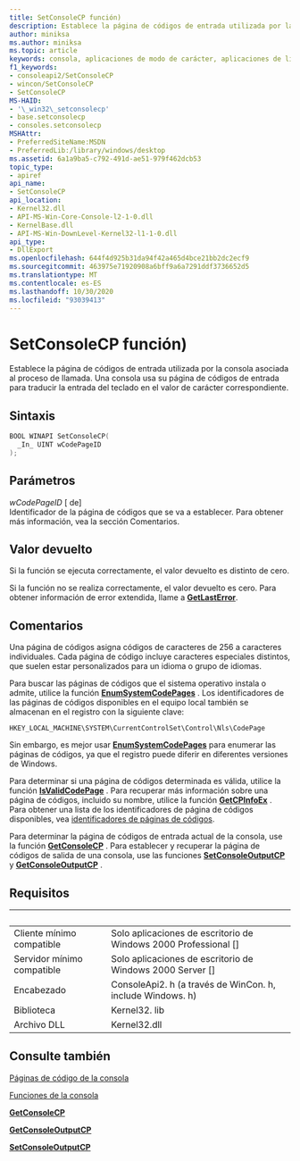 ```yaml
---
title: SetConsoleCP función)
description: Establece la página de códigos de entrada utilizada por la consola asociada al proceso de llamada.
author: miniksa
ms.author: miniksa
ms.topic: article
keywords: consola, aplicaciones de modo de carácter, aplicaciones de línea de comandos, aplicaciones de terminal, API de consola
f1_keywords:
- consoleapi2/SetConsoleCP
- wincon/SetConsoleCP
- SetConsoleCP
MS-HAID:
- '\_win32\_setconsolecp'
- base.setconsolecp
- consoles.setconsolecp
MSHAttr:
- PreferredSiteName:MSDN
- PreferredLib:/library/windows/desktop
ms.assetid: 6a1a9ba5-c792-491d-ae51-979f462dcb53
topic_type:
- apiref
api_name:
- SetConsoleCP
api_location:
- Kernel32.dll
- API-MS-Win-Core-Console-l2-1-0.dll
- KernelBase.dll
- API-MS-Win-DownLevel-Kernel32-l1-1-0.dll
api_type:
- DllExport
ms.openlocfilehash: 644f4d925b31da94f42a465d4bce21bb2dc2ecf9
ms.sourcegitcommit: 463975e71920908a6bff9a6a7291ddf3736652d5
ms.translationtype: MT
ms.contentlocale: es-ES
ms.lasthandoff: 10/30/2020
ms.locfileid: "93039413"
---
```

# <a name="setconsolecp-function"></a>SetConsoleCP función)

Establece la página de códigos de entrada utilizada por la consola asociada al proceso de llamada. Una consola usa su página de códigos de entrada para traducir la entrada del teclado en el valor de carácter correspondiente.

## <a name="syntax"></a>Sintaxis

```C
BOOL WINAPI SetConsoleCP(
  _In_ UINT wCodePageID
);
```

## <a name="parameters"></a>Parámetros

*wCodePageID* \[ de\]  
Identificador de la página de códigos que se va a establecer. Para obtener más información, vea la sección Comentarios.

## <a name="return-value"></a>Valor devuelto

Si la función se ejecuta correctamente, el valor devuelto es distinto de cero.

Si la función no se realiza correctamente, el valor devuelto es cero. Para obtener información de error extendida, llame a [**GetLastError**](https://msdn.microsoft.com/library/windows/desktop/ms679360).

## <a name="remarks"></a>Comentarios

Una página de códigos asigna códigos de caracteres de 256 a caracteres individuales. Cada página de código incluye caracteres especiales distintos, que suelen estar personalizados para un idioma o grupo de idiomas.

Para buscar las páginas de códigos que el sistema operativo instala o admite, utilice la función [**EnumSystemCodePages**](https://msdn.microsoft.com/library/windows/desktop/dd317825) . Los identificadores de las páginas de códigos disponibles en el equipo local también se almacenan en el registro con la siguiente clave:

`HKEY_LOCAL_MACHINE\SYSTEM\CurrentControlSet\Control\Nls\CodePage`

Sin embargo, es mejor usar [**EnumSystemCodePages**](https://msdn.microsoft.com/library/windows/desktop/dd317825) para enumerar las páginas de códigos, ya que el registro puede diferir en diferentes versiones de Windows.

Para determinar si una página de códigos determinada es válida, utilice la función [**IsValidCodePage**](https://msdn.microsoft.com/library/windows/desktop/dd318674) . Para recuperar más información sobre una página de códigos, incluido su nombre, utilice la función [**GetCPInfoEx**](https://msdn.microsoft.com/library/windows/desktop/dd318081) . Para obtener una lista de los identificadores de página de códigos disponibles, vea [identificadores de páginas de códigos](https://msdn.microsoft.com/library/windows/desktop/dd317756).

Para determinar la página de códigos de entrada actual de la consola, use la función [**GetConsoleCP**](getconsolecp.md) . Para establecer y recuperar la página de códigos de salida de una consola, use las funciones [**SetConsoleOutputCP**](setconsoleoutputcp.md) y [**GetConsoleOutputCP**](getconsoleoutputcp.md) .

## <a name="requirements"></a>Requisitos

| &nbsp; | &nbsp; |
|-|-|
| Cliente mínimo compatible | Solo aplicaciones de escritorio de Windows 2000 Professional \[\] |
| Servidor mínimo compatible | Solo aplicaciones de escritorio de Windows 2000 Server \[\] |
| Encabezado | ConsoleApi2. h (a través de WinCon. h, include Windows. h) |
| Biblioteca | Kernel32. lib |
| Archivo DLL | Kernel32.dll |

## <a name="see-also"></a>Consulte también

[Páginas de código de la consola](console-code-pages.md)

[Funciones de la consola](console-functions.md)

[**GetConsoleCP**](getconsolecp.md)

[**GetConsoleOutputCP**](getconsoleoutputcp.md)

[**SetConsoleOutputCP**](setconsoleoutputcp.md)
